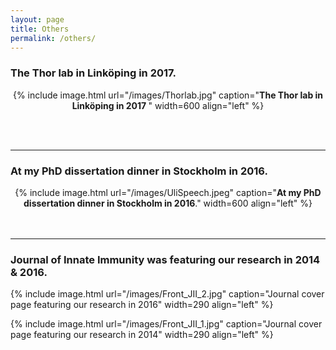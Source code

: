 ```yaml
---
layout: page
title: Others
permalink: /others/
---
```

<style>
  .image-wrapper-1 {
    width: 100%;
    text-align: center;
  }

  .image-wrapper-1 img {
    max-width: 100%;
    display: block;
    margin: auto;
  }

  .image-wrapper-2 {
    width: 100%;
    text-align: center;
  }

  .image-wrapper-2 img {
    max-width: 100%;
    display: block;
    margin: auto;
  }

  .image-wrapper-3 {
    width: 100%;
    text-align: center;
  }

  .image-wrapper-3 img {
    max-width: 100%;
    display: block;
    margin: auto;
  }
</style>





### The Thor lab in Linköping in 2017.

<div class="image-wrapper-1">
  {% include image.html url="/images/Thorlab.jpg" caption="<b>The Thor lab in Linköping in 2017 </b>" width=600 align="left" %}
</div>

<br><br> <!-- Add 2 line breaks -->

<hr> <!-- Horizontal line for visual separation -->


### At my PhD dissertation dinner in Stockholm in 2016.

<div class="image-wrapper-2">
  {% include image.html url="/images/UliSpeech.jpeg" caption="<b>At my PhD dissertation dinner in Stockholm in 2016</b>." width=600 align="left" %}
</div>
<br><br> <!-- Add 2 line breaks -->

<hr> <!-- Horizontal line for visual separation -->

### Journal of Innate Immunity was featuring our research in 2014 & 2016.
{% include image.html url="/images/Front_JII_2.jpg" caption="Journal cover page featuring our research in 2016" width=290 align="left" %}

{% include image.html url="/images/Front_JII_1.jpg" caption="Journal cover page featuring our research in 2014" width=290 align="left" %} <br><br>





